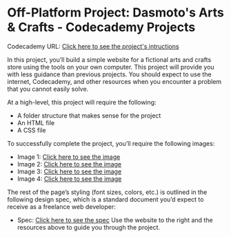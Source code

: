 # Off-Platform Project: Dasmoto's Arts & Crafts - Codecademy Projects

Codecademy URL: [Click here to see the project's intructions](https://www.codecademy.com/paths/front-end-engineer-career-path/tracks/fecp-web-development-fundamentals/modules/fecp-developing-with-css/projects/dasmoto)

In this project, you’ll build a simple website for a fictional arts and crafts store using the tools on your own computer. This project will provide you with less guidance than previous projects. You should expect to use the internet, Codecademy, and other resources when you encounter a problem that you cannot easily solve.

At a high-level, this project will require the following:

- A folder structure that makes sense for the project
- An HTML file
- A CSS file

To successfully complete the project, you’ll require the following images:

- Image 1: [Click here to see the image](https://content.codecademy.com/courses/freelance-1/unit-2/pattern.jpeg)
- Image 2: [Click here to see the image](https://content.codecademy.com/courses/freelance-1/unit-2/hacksaw.jpeg)
- Image 3: [Click here to see the image](https://content.codecademy.com/courses/freelance-1/unit-2/frames.jpeg)
- Image 4: [Click here to see the image](https://content.codecademy.com/courses/freelance-1/unit-2/finnish.jpeg)

The rest of the page’s styling (font sizes, colors, etc.) is outlined in the following design spec, which is a standard document you’d expect to receive as a freelance web developer:

- Spec: [Click here to see the spec](https://content.codecademy.com/courses/freelance-1/unit-2/dasmotos-arts_redline.jpg)
Use the website to the right and the resources above to guide you through the project.
